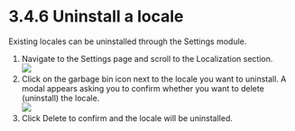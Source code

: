 # 3.4.6 Uninstall a locale

Existing locales can be uninstalled through the Settings module.

1. Navigate to the Settings page and scroll to the Localization section.\
   ![](https://lh3.googleusercontent.com/HE1kygeqggqfJjyrIHusmFIPUZTJCCY1pc15zaHw9uj1uMjySBZL92VxIbRyarQe5I2zUjXZAyFdQP0LZ7fsqTVx3zatB62NSL0PCMCBmyAkWnWyrO5-9CFwtCRgcjtMcC697JVdjBuNT8Zw3l6rshKBIyXu5sKJX-E1Cf8BwHo3H6\_4K66b-ChJKw)
2. Click on the garbage bin icon next to the locale you want to uninstall. A modal appears asking you to confirm whether you want to delete (uninstall) the locale.\
   ![](https://lh3.googleusercontent.com/lTTvF0-zTfRlzuZYCYlnC6SXhURqlziFVN3okI8HQTqt5XIR3toDzYErpJ9\_oJ8\_5QS4o91ouz2UtH5Mf9\_ljYSLWyAGt6eKFVExhGzVcuCtvAjaJvPFyJ7yRNvAGmKbwdVz9g9olLW6bGc6b4c2NCipgWgtsQdK3GjyxEsyhCSvNCJi4tqmWuNDbw)
3. Click Delete to confirm and the locale will be uninstalled.
